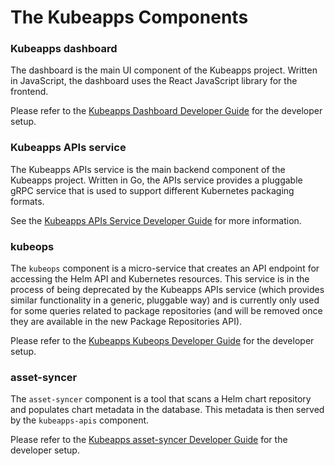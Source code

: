 # The Kubeapps Components

### Kubeapps dashboard

The dashboard is the main UI component of the Kubeapps project. Written in JavaScript, the dashboard uses the React JavaScript library for the frontend.

Please refer to the [Kubeapps Dashboard Developer Guide](./dashboard.md) for the developer setup.

### Kubeapps APIs service

The Kubeapps APIs service is the main backend component of the Kubeapps project. Written in Go, the APIs service provides a pluggable gRPC service that is used to support different Kubernetes packaging formats.

See the [Kubeapps APIs Service Developer Guide](kubeapps-apis.md) for more information.

### kubeops

The `kubeops` component is a micro-service that creates an API endpoint for accessing the Helm API and Kubernetes resources. This service is in the process of being deprecated by the Kubeapps APIs service (which provides similar functionality in a generic, pluggable way) and is currently only used for some queries related to package repositories (and will be removed once they are available in the new Package Repositories API).

Please refer to the [Kubeapps Kubeops Developer Guide](kubeops.md) for the developer setup.

### asset-syncer

The `asset-syncer` component is a tool that scans a Helm chart repository and populates chart metadata in the database. This metadata is then served by the `kubeapps-apis` component.

Please refer to the [Kubeapps asset-syncer Developer Guide](asset-syncer.md) for the developer setup.
